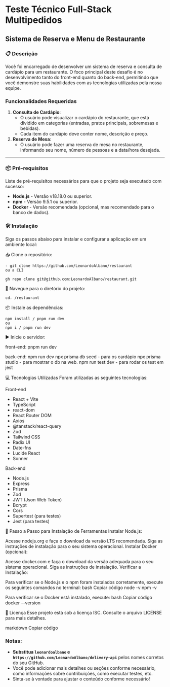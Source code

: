 # Teste Técnico Full-Stack Multipedidos

## Sistema de Reserva e Menu de Restaurante

### 📋 Descrição

Você foi encarregado de desenvolver um sistema de reserva e consulta de cardápio para um restaurante. O foco principal deste desafio é no desenvolvimento tanto do front-end quanto do back-end, permitindo que você demonstre suas habilidades com as tecnologias utilizadas pela nossa equipe.

### Funcionalidades Requeridas

1. **Consulta de Cardápio**:
    - O usuário pode visualizar o cardápio do restaurante, que está dividido em categorias (entradas, pratos principais, sobremesas e bebidas).
    - Cada item do cardápio deve conter nome, descrição e preço.
2. **Reserva de Mesa**:
    - O usuário pode fazer uma reserva de mesa no restaurante, informando seu nome, número de pessoas e a data/hora desejada.

---


### 📦 Pré-requisitos

Liste de pré-requisitos necessários para que o projeto seja executado com sucesso:

- **Node.js** - Versão v18.18.0 ou superior.
- **npm** - Versão 9.5.1 ou superior.
- **Docker** - Versão recomendada (opcional, mas recomendado para o banco de dados).

### 🛠️ Instalação

Siga os passos abaixo para instalar e configurar a aplicação em um ambiente local:

📥 Clone o repositório:

    - git clone https://github.com/LeonardoAlbano/restaurant
    ou a CLI 

    gh repo clone git@github.com:LeonardoAlbano/restaurant.git


📂 Navegue para o diretório do projeto:

    cd. /restaurant

📦 Instale as dependências:

    npm install / pnpm run dev
    ou
    npm i / pnpm run dev

▶️ Inicie o servidor:

front-end:
    pnpm run dev

back-end:
    npm run dev
    npx prisma db seed - para os cardápio
    npx prisma studio - para mostrar o db na web.
    npm run test:dev - para rodar os test em jest


💻 Tecnologias Utilizadas
Foram utilizadas as seguintes tecnologias:

Front-end
 - React + Vite
 - TypeScript
 - react-dom
 - React Router DOM
 - Axios
 - @tanstack/react-query
 - Zod
 - Tailwind CSS
 - Radix UI
 - Date-fns
 - Lucide React
 - Sonner

Back-end
 - Node.js
 - Express
 - Prisma
 - Zod
 - JWT (Json Web Token)
 - Bcrypt
 - Cors
 - Supertest (para testes)
 - Jest (para testes)


🔧 Passo a Passo para Instalação de Ferramentas
Instalar Node.js:

Acesse nodejs.org e faça o download da versão LTS recomendada.
Siga as instruções de instalação para o seu sistema operacional.
Instalar Docker (opcional):

Acesse docker.com e faça o download da versão adequada para o seu sistema operacional.
Siga as instruções de instalação.
Verificar a Instalação:

Para verificar se o Node.js e o npm foram instalados corretamente, execute os seguintes comandos no terminal:
bash
Copiar código
node -v
npm -v

Para verificar se o Docker está instalado, execute:
bash
Copiar código
docker --version

📄 Licença
Esse projeto está sob a licença ISC. Consulte o arquivo LICENSE para mais detalhes.

markdown
Copiar código

### Notas:
- **Substitua `leonardoalbano` e `https://github.com/LeonardoAlbano/delivery-api`** pelos nomes corretos do seu GitHub.
- Você pode adicionar mais detalhes ou seções conforme necessário, como informações sobre contribuições, como executar testes, etc.
- Sinta-se à vontade para ajustar o conteúdo conforme necessário!
